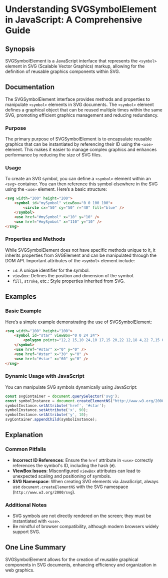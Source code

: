 <!--
Meta Description: # Understanding SVGSymbolElement in JavaScript: A Comprehensive Guide ## Synopsis SVGSymbolElement is a JavaScript interface that represents the `<sym...
Meta Keywords: svg, symbol, use, svgsymbolelement, can
-->

# Understanding SVGSymbolElement in JavaScript: A Comprehensive Guide

## Synopsis
SVGSymbolElement is a JavaScript interface that represents the `<symbol>` element in SVG (Scalable Vector Graphics) markup, allowing for the definition of reusable graphics components within SVG.

## Documentation
The SVGSymbolElement interface provides methods and properties to manipulate `<symbol>` elements in SVG documents. The `<symbol>` element defines a graphical object that can be reused multiple times within the same SVG, promoting efficient graphics management and reducing redundancy.

### Purpose
The primary purpose of SVGSymbolElement is to encapsulate reusable graphics that can be instantiated by referencing their ID using the `<use>` element. This makes it easier to manage complex graphics and enhances performance by reducing the size of SVG files.

### Usage
To create an SVG symbol, you can define a `<symbol>` element within an `<svg>` container. You can then reference this symbol elsewhere in the SVG using the `<use>` element. Here’s a basic structure:

```html
<svg width="200" height="200">
    <symbol id="mySymbol" viewBox="0 0 100 100">
        <circle cx="50" cy="50" r="40" fill="blue" />
    </symbol>
    <use href="#mySymbol" x="10" y="10" />
    <use href="#mySymbol" x="110" y="10" />
</svg>
```

### Properties and Methods
While SVGSymbolElement does not have specific methods unique to it, it inherits properties from SVGElement and can be manipulated through the DOM API. Important attributes of the `<symbol>` element include:
- `id`: A unique identifier for the symbol.
- `viewBox`: Defines the position and dimension of the symbol.
- `fill`, `stroke`, etc.: Style properties inherited from SVG.

## Examples
### Basic Example
Here’s a simple example demonstrating the use of SVGSymbolElement:

```html
<svg width="100" height="100">
    <symbol id="star" viewBox="0 0 24 24">
        <polygon points="12,2 15,10 24,10 17,15 20,22 12,18 4,22 7,15 0,10 9,10" fill="gold" />
    </symbol>
    <use href="#star" x="0" y="0" />
    <use href="#star" x="30" y="0" />
    <use href="#star" x="60" y="0" />
</svg>
```

### Dynamic Usage with JavaScript
You can manipulate SVG symbols dynamically using JavaScript:

```javascript
const svgContainer = document.querySelector('svg');
const symbolInstance = document.createElementNS("http://www.w3.org/2000/svg", 'use');
symbolInstance.setAttribute('href', '#star');
symbolInstance.setAttribute('x', 90);
symbolInstance.setAttribute('y', 10);
svgContainer.appendChild(symbolInstance);
```

## Explanation
### Common Pitfalls
- **Incorrect ID References**: Ensure the `href` attribute in `<use>` correctly references the symbol's ID, including the hash (`#`).
- **ViewBox Issues**: Misconfigured `viewBox` attributes can lead to unexpected scaling and positioning of symbols.
- **SVG Namespace**: When creating SVG elements via JavaScript, always use `document.createElementNS` with the SVG namespace (`http://www.w3.org/2000/svg`).

### Additional Notes
- SVG symbols are not directly rendered on the screen; they must be instantiated with `<use>`.
- Be mindful of browser compatibility, although modern browsers widely support SVG.

## One Line Summary
SVGSymbolElement allows for the creation of reusable graphical components in SVG documents, enhancing efficiency and organization in web graphics.
